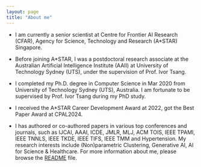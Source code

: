 ```yaml
---
layout: page
title: "About me"
---
```




- I am currently a senior scientist at Centre for Frontier AI Research (CFAR), Agency for Science, Technology and Research (A\*STAR) Singapore.

* Before joining A\*STAR, I was a postdoctoral research associate at the Australian Artificial Intelligence Institute (AAII) at University of Technology Sydney (UTS), under the supervision of Prof. Ivor Tsang.

+ I completed my Ph.D. degree in Computer Science in Mar 2020 from University of Technology Sydney (UTS), Australia. I am fortunate to be supervised by Prof. Ivor Tsang during my PhD study.

- I received the A*STAR Career Development Award at 2022, got the Best Paper Award at CPAL2024.

- I has authored or co-authored papers in various top conferences and journals, such as IJCAI, AAAI, ICDE, JMLR, MLJ, ACM TOIS, IEEE TPAMI, IEEE TNNLS, IEEE TKDE, IEEE TIFS, IEEE TMM and Hypertension. My research interests include (Non)parametric Clustering, Generative AI, AI for Science & Healthcare.
For more information about me, please browse the [README](https://www.linkedin.com/in/yuangang-pan-84bb71123/) file.
